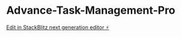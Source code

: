 # Advance-Task-Management-Pro

[Edit in StackBlitz next generation editor ⚡️](https://stackblitz.com/~/github.com/JoelHJames1/Advance-Task-Management-Pro)
